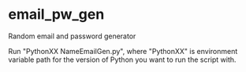 # email_pw_gen
Random email and password generator

Run "PythonXX NameEmailGen.py", where "PythonXX" is environment variable path for the version of Python you want to run the script with.
